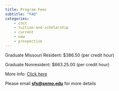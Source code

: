 ```yaml
---
title: Program Fees
subtitle: "FAQ"
categories:
    - cost
    - tuition-and-scholarship
    - current
    - new
    - prospective
---
```

Graduate Missouri Resident: $386.50 (per credit hour)

Graduate Nonresident: $663.25.00 (per credit hour)

More Info: [Click here](https://semo.edu/student-support/financial-services/cost/index.html)

Please email **sfs@semo.edu** for more details
